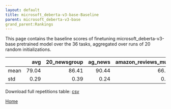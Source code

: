 ```yaml
---
layout: default
title: microsoft_deberta-v3-base-Baseline
parent: microsoft_deberta-v3-base
grand_parent:Rankings
---
```

This page contains the baseline scores of finetuning microsoft_deberta-v3-base pretrained model over the 36 tasks,
aggregated over runs of 20 random initializations.
<br>

|      |   avg |   20_newsgroup |   ag_news |   amazon_reviews_multi |   anli |   boolq |    cb |   cola |   copa |   dbpedia |   esnli |   financial_phrasebank |   imdb |   isear |   mnli |   mrpc |   multirc |   poem_sentiment |   qnli |   qqp |   rotten_tomatoes |   rte |   sst2 |   sst_5bins |   stsb |   trec_coarse |   trec_fine |   tweet_ev_emoji |   tweet_ev_emotion |   tweet_ev_hate |   tweet_ev_irony |   tweet_ev_offensive |   tweet_ev_sentiment |   wic |   wnli |   wsc |   yahoo_answers |
|:-----|------:|---------------:|----------:|-----------------------:|-------:|--------:|------:|-------:|-------:|----------:|--------:|-----------------------:|-------:|--------:|-------:|-------:|----------:|-----------------:|-------:|------:|------------------:|------:|-------:|------------:|-------:|--------------:|------------:|-----------------:|-------------------:|----------------:|-----------------:|---------------------:|---------------------:|------:|-------:|------:|----------------:|
| mean | 79.04 |          86.41 |     90.44 |                  66.86 |  58.78 |   82.99 | 75.00 |  86.57 |  58.40 |     79.43 |   91.93 |                  84.48 |  94.49 |   71.86 |  89.78 |  89.20 |     62.26 |            86.73 |  93.51 | 91.79 |             90.42 | 82.35 |  95.06 |       56.98 |  90.28 |         97.76 |       91.02 |            46.19 |              83.95 |           56.21 |            79.82 |                85.06 |                71.80 | 71.21 |  70.21 | 64.09 |           72.03 |
| std  |  0.29 |           0.39 |      0.24 |                   0.35 |   1.38 |    4.61 |  5.43 |   0.80 |   6.28 |      0.40 |    0.20 |                   1.60 |   0.21 |    0.76 |   0.25 |   0.65 |      2.45 |             2.68 |   0.28 |  0.30 |              0.53 |  1.54 |   0.44 |        1.23 |   0.76 |          0.38 |        0.76 |             0.97 |               0.62 |            1.92 |             2.17 |                 0.58 |                 0.83 |  1.06 |   5.51 |  1.40 |            0.35 |

Download full repetitions table: [csv](./results/models_results_microsoft_deberta-v3-base_pretrain.csv)

[Home](Home)